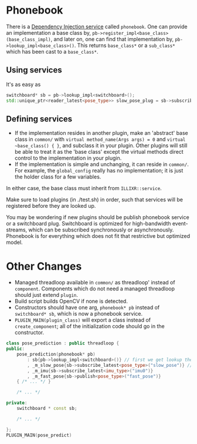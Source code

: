 # Phonebook

There is a [Dependency Injection service](https://en.wikipedia.org/wiki/Dependency_injection) called `phonebook`. One can provide an implementation a base class by, `pb->register_impl<base_class>(base_class_impl)`, and later on, one can find that implementation by, `pb->lookup_impl<base_class>()`. This returns `base_class*` or a `sub_class*` which has been cast to a `base_class*`.

## Using services

It's as easy as 

```C++
switchboard* sb = pb->lookup_impl<switchboard>();
std::unique_ptr<reader_latest<pose_type>> slow_pose_plug = sb->subscribe_latest<pose_type>("slow_pose");
```

## Defining services

- If the implementation resides in another plugin, make an 'abstract' base class in `common/` with `virtual method_name(Args args) = 0` and `virtual ~base_class() { }`, and subclass it in your plugin. Other plugins will still be able to treat it as the 'base class' except the virtual methods direct control to the implementation in your plugin.
- If the implementation is simple and unchanging, it can reside in `common/`. For example, the `global_config` really has no implementation; it is just the holder class for a few variables.

In either case, the base class must inherit from `ILLIXR::service`.

Make sure to load plugins (in ./test.sh) in order, such that services will be registered before they are looked up.

You may be wondering if new plugins should be publish phonebook service or a switchboard plug. Switchboard is optimized for high-bandwidth event-streams, which can be subscribed synchronously or asynchronously. Phonebook is for everything which does not fit that restrictive but optimized model.

# Other Changes

- Managed threadloop available in `common/` as threadloop' instead of `component`. Components which do not need a managed threadloop should just extend `plugin`.
- Build script builds OpenCV if none is detected.
- Constructors should have one arg, `phonebook* pb` instead of `switchboard* sb`, which is now a phonebook service.
- `PLUGIN_MAIN(plugin_class)` will export a class instead of `create_component`; all of the initialization code should go in the constructor.

```C++
class pose_prediction : public threadloop {
public:
    pose_prediction(phonebook* pb)
		: sb{pb->lookup_impl<switchboard>()} // first we get lookup the switchboard
		, _m_slow_pose{sb->subscribe_latest<pose_type>("slow_pose")} // and then use it to look up the plugs
		, _m_imu{sb->subscribe_latest<imu_type>("imu0")}
		, _m_fast_pose{sb->publish<pose_type>("fast_pose")}
	{ /* ... */ }

	/* ... */

private:
	switchboard * const sb;

	/* ... */

};
PLUGIN_MAIN(pose_predict)
```
